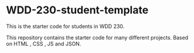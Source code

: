 # WDD-230-student-template
This is the starter code for students in WDD 230.

This repository contains the starter code for many different projects. Based on HTML , CSS , JS and JSON.

